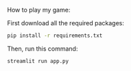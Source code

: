 How to play my game:

First download all the required packages:
``` sh
pip install -r requirements.txt
```
Then, run this command:
```
streamlit run app.py
```
